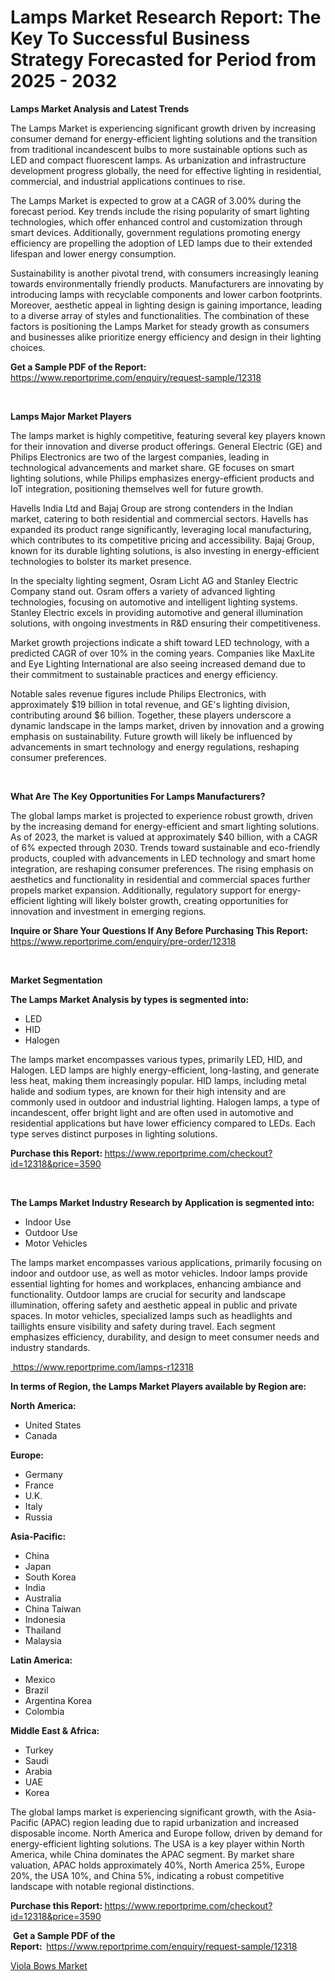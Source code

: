<p><h1>Lamps Market Research Report: The Key To Successful Business Strategy Forecasted for Period from 2025 - 2032</h1></p><p><strong>Lamps Market Analysis and Latest Trends</strong></p>
<p><p>The Lamps Market is experiencing significant growth driven by increasing consumer demand for energy-efficient lighting solutions and the transition from traditional incandescent bulbs to more sustainable options such as LED and compact fluorescent lamps. As urbanization and infrastructure development progress globally, the need for effective lighting in residential, commercial, and industrial applications continues to rise. </p><p>The Lamps Market is expected to grow at a CAGR of 3.00% during the forecast period. Key trends include the rising popularity of smart lighting technologies, which offer enhanced control and customization through smart devices. Additionally, government regulations promoting energy efficiency are propelling the adoption of LED lamps due to their extended lifespan and lower energy consumption. </p><p>Sustainability is another pivotal trend, with consumers increasingly leaning towards environmentally friendly products. Manufacturers are innovating by introducing lamps with recyclable components and lower carbon footprints. Moreover, aesthetic appeal in lighting design is gaining importance, leading to a diverse array of styles and functionalities. The combination of these factors is positioning the Lamps Market for steady growth as consumers and businesses alike prioritize energy efficiency and design in their lighting choices.</p></p>
<p><strong>Get a Sample PDF of the Report:&nbsp;</strong> <a href="https://www.reportprime.com/enquiry/request-sample/12318?utm_campaign=3090&utm_medium=2&utm_source=Github&utm_content=ia&utm_term=18032025&utm_id=lamps">https://www.reportprime.com/enquiry/request-sample/12318</a></p>
<p>&nbsp;</p>
<p><strong>Lamps Major Market Players</strong></p>
<p><p>The lamps market is highly competitive, featuring several key players known for their innovation and diverse product offerings. General Electric (GE) and Philips Electronics are two of the largest companies, leading in technological advancements and market share. GE focuses on smart lighting solutions, while Philips emphasizes energy-efficient products and IoT integration, positioning themselves well for future growth.</p><p>Havells India Ltd and Bajaj Group are strong contenders in the Indian market, catering to both residential and commercial sectors. Havells has expanded its product range significantly, leveraging local manufacturing, which contributes to its competitive pricing and accessibility. Bajaj Group, known for its durable lighting solutions, is also investing in energy-efficient technologies to bolster its market presence.</p><p>In the specialty lighting segment, Osram Licht AG and Stanley Electric Company stand out. Osram offers a variety of advanced lighting technologies, focusing on automotive and intelligent lighting systems. Stanley Electric excels in providing automotive and general illumination solutions, with ongoing investments in R&D ensuring their competitiveness. </p><p>Market growth projections indicate a shift toward LED technology, with a predicted CAGR of over 10% in the coming years. Companies like MaxLite and Eye Lighting International are also seeing increased demand due to their commitment to sustainable practices and energy efficiency.</p><p>Notable sales revenue figures include Philips Electronics, with approximately $19 billion in total revenue, and GE's lighting division, contributing around $6 billion. Together, these players underscore a dynamic landscape in the lamps market, driven by innovation and a growing emphasis on sustainability. Future growth will likely be influenced by advancements in smart technology and energy regulations, reshaping consumer preferences.</p></p>
<p>&nbsp;</p>
<p><strong>What Are The Key Opportunities For Lamps Manufacturers?</strong></p>
<p><p>The global lamps market is projected to experience robust growth, driven by the increasing demand for energy-efficient and smart lighting solutions. As of 2023, the market is valued at approximately $40 billion, with a CAGR of 6% expected through 2030. Trends toward sustainable and eco-friendly products, coupled with advancements in LED technology and smart home integration, are reshaping consumer preferences. The rising emphasis on aesthetics and functionality in residential and commercial spaces further propels market expansion. Additionally, regulatory support for energy-efficient lighting will likely bolster growth, creating opportunities for innovation and investment in emerging regions.</p></p>
<p><strong>Inquire or Share Your Questions If Any Before Purchasing This Report:</strong> <a href="https://www.reportprime.com/enquiry/pre-order/12318?utm_campaign=3090&utm_medium=2&utm_source=Github&utm_content=ia&utm_term=18032025&utm_id=lamps">https://www.reportprime.com/enquiry/pre-order/12318</a></p>
<p>&nbsp;</p>
<p><strong>Market Segmentation</strong></p>
<p><strong>The Lamps Market Analysis by types is segmented into:</strong></p>
<p><ul><li>LED</li><li>HID</li><li>Halogen</li></ul></p>
<p><p>The lamps market encompasses various types, primarily LED, HID, and Halogen. LED lamps are highly energy-efficient, long-lasting, and generate less heat, making them increasingly popular. HID lamps, including metal halide and sodium types, are known for their high intensity and are commonly used in outdoor and industrial lighting. Halogen lamps, a type of incandescent, offer bright light and are often used in automotive and residential applications but have lower efficiency compared to LEDs. Each type serves distinct purposes in lighting solutions.</p></p>
<p><strong>Purchase this Report:&nbsp;</strong><a href="https://www.reportprime.com/checkout?id=12318&price=3590&utm_campaign=3090&utm_medium=2&utm_source=Github&utm_content=ia&utm_term=18032025&utm_id=lamps">https://www.reportprime.com/checkout?id=12318&price=3590</a></p>
<p>&nbsp;</p>
<p><strong>The Lamps Market Industry Research by Application is segmented into:</strong></p>
<p><ul><li>Indoor Use</li><li>Outdoor Use</li><li>Motor Vehicles</li></ul></p>
<p><p>The lamps market encompasses various applications, primarily focusing on indoor and outdoor use, as well as motor vehicles. Indoor lamps provide essential lighting for homes and workplaces, enhancing ambiance and functionality. Outdoor lamps are crucial for security and landscape illumination, offering safety and aesthetic appeal in public and private spaces. In motor vehicles, specialized lamps such as headlights and taillights ensure visibility and safety during travel. Each segment emphasizes efficiency, durability, and design to meet consumer needs and industry standards.</p></p>
<p><a href="https://www.reportprime.com/lamps-r12318?utm_campaign=3090&utm_medium=2&utm_source=Github&utm_content=ia&utm_term=18032025&utm_id=lamps">&nbsp;https://www.reportprime.com/lamps-r12318</a></p>
<p><strong>In terms of Region, the Lamps Market Players available by Region are:</strong></p>
<p>
    <p> <strong> North America: </strong>
        <ul>
            <li>United States</li>
            <li>Canada</li>
        </ul>
        </p> 
    <p> <strong> Europe: </strong>
        <ul>
            <li>Germany</li>
            <li>France</li>
            <li>U.K.</li>
            <li>Italy</li>
            <li>Russia</li>
        </ul>
        </p> 
    <p> <strong> Asia-Pacific: </strong>
        <ul>
            <li>China</li>
            <li>Japan</li>
            <li>South Korea</li>
            <li>India</li>
            <li>Australia</li>
            <li>China Taiwan</li>
            <li>Indonesia</li>
            <li>Thailand</li>
            <li>Malaysia</li>
        </ul>
        </p> 
    <p> <strong> Latin America: </strong>
        <ul>
            <li>Mexico</li>
            <li>Brazil</li>
            <li>Argentina Korea</li>
            <li>Colombia</li>
        </ul>
        </p> 
    <p> <strong> Middle East & Africa: </strong>
        <ul>
            <li>Turkey</li>
            <li>Saudi</li>
            <li>Arabia</li>
            <li>UAE</li>
            <li>Korea</li>
        </ul>
    </p>
    </p>
<p><p>The global lamps market is experiencing significant growth, with the Asia-Pacific (APAC) region leading due to rapid urbanization and increased disposable income. North America and Europe follow, driven by demand for energy-efficient lighting solutions. The USA is a key player within North America, while China dominates the APAC segment. By market share valuation, APAC holds approximately 40%, North America 25%, Europe 20%, the USA 10%, and China 5%, indicating a robust competitive landscape with notable regional distinctions.</p></p>
<p><strong>Purchase this Report: </strong><a href="https://www.reportprime.com/checkout?id=12318&price=3590&utm_campaign=3090&utm_medium=2&utm_source=Github&utm_content=ia&utm_term=18032025&utm_id=lamps">https://www.reportprime.com/checkout?id=12318&price=3590</a></p>
<p>&nbsp;<strong>Get a Sample PDF of the Report:&nbsp;&nbsp;</strong><a href="https://www.reportprime.com/enquiry/request-sample/12318?utm_campaign=3090&utm_medium=2&utm_source=Github&utm_content=ia&utm_term=18032025&utm_id=lamps">https://www.reportprime.com/enquiry/request-sample/12318</a></p>
<p><strong></strong></p>
<p><p><a href="https://github.com/elodielamto06/Market-Research-Report-List-1/blob/main/viola-bows-market.md?utm_campaign=3090&utm_medium=2&utm_source=Github&utm_content=ia&utm_term=18032025&utm_id=lamps">Viola Bows Market</a></p></p>